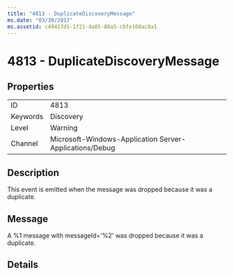 ```yaml
---
title: "4813 - DuplicateDiscoveryMessage"
ms.date: "03/30/2017"
ms.assetid: c49417d1-1f21-4a85-88a5-cbfe108ac8a1
---
```

# 4813 - DuplicateDiscoveryMessage
## Properties  


|||  
|-|-|  
|ID|4813|  
|Keywords|Discovery|  
|Level|Warning|  
|Channel|Microsoft-Windows-Application Server-Applications/Debug|  

## Description  
 This event is emitted when the message was dropped because it was a duplicate.  

## Message  
 A %1 message with messageId='%2' was dropped because it was a duplicate.  

## Details

